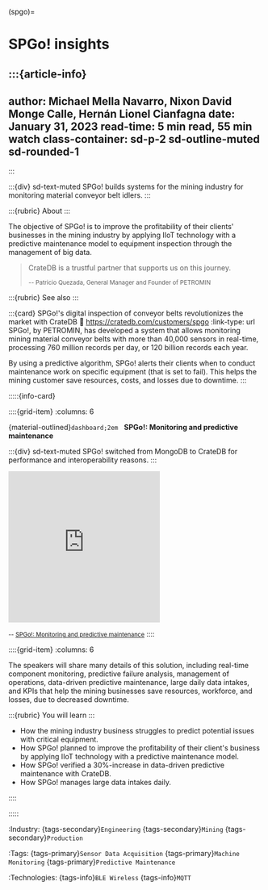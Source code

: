 (spgo)=
# SPGo! insights

:::{article-info}
---
author: Michael Mella Navarro, Nixon David Monge Calle, Hernán Lionel Cianfagna
date: January 31, 2023
read-time: 5 min read, 55 min watch
class-container: sd-p-2 sd-outline-muted sd-rounded-1
---
:::

:::{div} sd-text-muted
SPGo! builds systems for the mining industry
for monitoring material conveyor belt idlers.
:::

:::{rubric} About
:::

The objective of SPGo! is to improve the profitability of their clients'
businesses in the mining industry by applying IIoT technology with a
predictive maintenance model to equipment inspection through the
management of big data. 

> CrateDB is a trustful partner that supports us on this journey.
>
> <small>-- Patricio Quezada, General Manager and Founder of PETROMIN</small>

:::{rubric} See also
:::

:::{card} SPGo!'s digital inspection of conveyor belts revolutionizes the market with CrateDB
:link: https://cratedb.com/customers/spgo
:link-type: url
SPGo!, by PETROMIN, has developed a system that allows monitoring mining
material conveyor belts with more than 40,000 sensors in real-time,
processing 760 million records per day, or 120 billion records each year.

By using a predictive algorithm, SPGo! alerts their clients when to conduct
maintenance work on specific equipment (that is set to fail).
This helps the mining customer save resources, costs, and losses due to downtime.
:::


:::::{info-card}

::::{grid-item}
:columns: 6

{material-outlined}`dashboard;2em` &nbsp; **SPGo!: Monitoring and predictive maintenance**

:::{div} sd-text-muted
SPGo! switched from MongoDB to CrateDB for performance and interoperability reasons.
:::

<iframe height="300" src="https://www.youtube-nocookie.com/embed/eRqn7GhFO-s?si=J0w5yG56Ld4fIXfm" title="YouTube video player" frameborder="0" allow="accelerometer; autoplay; clipboard-write; encrypted-media; gyroscope; picture-in-picture; web-share" allowfullscreen></iframe>

<small>-- [SPGo!: Monitoring and predictive maintenance]</small>
::::

::::{grid-item}
:columns: 6

The speakers will share many details of this solution, including real-time
component monitoring, predictive failure analysis, management of operations,
data-driven predictive maintenance, large daily data intakes, and KPIs that
help the mining businesses save resources, workforce, and losses, due to
decreased downtime.

:::{rubric} You will learn
:::
- How the mining industry business struggles to predict potential issues with critical equipment.
- How SPGo! planned to improve the profitability of their client's business by applying IIoT technology with a predictive maintenance model.
- How SPGo! verified a 30%-increase in data-driven predictive maintenance with CrateDB.
- How SPGo! manages large data intakes daily.

::::

:::::


:Industry:
  {tags-secondary}`Engineering`
  {tags-secondary}`Mining`
  {tags-secondary}`Production`

:Tags:
  {tags-primary}`Sensor Data Acquisition`
  {tags-primary}`Machine Monitoring`
  {tags-primary}`Predictive Maintenance`

:Technologies:
  {tags-info}`BLE Wireless`
  {tags-info}`MQTT`


[SPGo!: Monitoring and predictive maintenance]: https://www.youtube.com/watch?v=eRqn7GhFO-s
